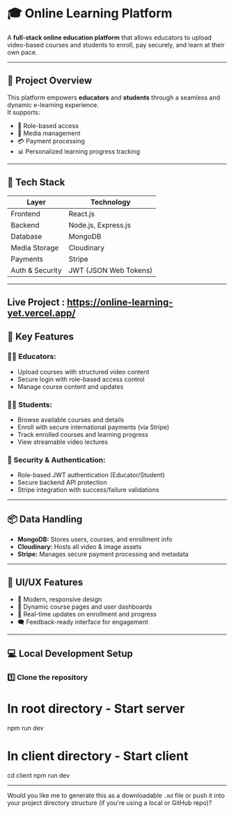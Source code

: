 # 🎓 Online Learning Platform

A **full-stack online education platform** that allows educators to upload video-based courses and students to enroll, pay securely, and learn at their own pace.

---

## 🚀 Project Overview

This platform empowers **educators** and **students** through a seamless and dynamic e-learning experience.  
It supports:
- 🔑 Role-based access
- 📁 Media management
- 💳 Payment processing
- 📊 Personalized learning progress tracking

---

## 🔧 Tech Stack

| Layer         | Technology             |
|---------------|-------------------------|
| Frontend      | React.js                |
| Backend       | Node.js, Express.js     |
| Database      | MongoDB                 |
| Media Storage | Cloudinary              |
| Payments      | Stripe                  |
| Auth & Security | JWT (JSON Web Tokens) |

---

## Live Project : https://online-learning-yet.vercel.app/
## 🧩 Key Features

### 👨‍🏫 Educators:
- Upload courses with structured video content
- Secure login with role-based access control
- Manage course content and updates

### 👨‍🎓 Students:
- Browse available courses and details
- Enroll with secure international payments (via Stripe)
- Track enrolled courses and learning progress
- View streamable video lectures

### 🔐 Security & Authentication:
- Role-based JWT authentication (Educator/Student)
- Secure backend API protection
- Stripe integration with success/failure validations

---

## 📦 Data Handling

- **MongoDB:** Stores users, courses, and enrollment info  
- **Cloudinary:** Hosts all video & image assets  
- **Stripe:** Manages secure payment processing and metadata  

---

## 📸 UI/UX Features

- 🎨 Modern, responsive design  
- 📂 Dynamic course pages and user dashboards  
- 🔁 Real-time updates on enrollment and progress  
- 🗨️ Feedback-ready interface for engagement  

---

## 💻 Local Development Setup

### 1️⃣ Clone the repository

# In root directory - Start server
npm run dev

# In client directory - Start client
cd client
npm run dev


 
---

Would you like me to generate this as a downloadable `.md` file or push it into your project directory structure (if you're using a local or GitHub repo)?
